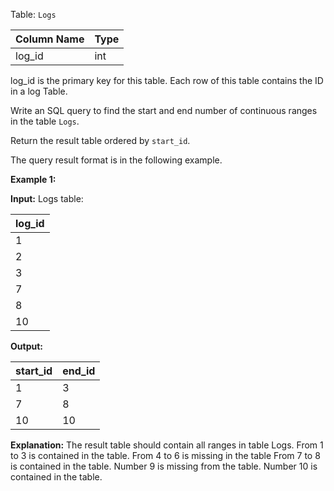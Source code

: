 ﻿
Table:  `Logs`

| Column Name   | Type    |
|-|-
| log_id        | int     |

log_id is the primary key for this table.
Each row of this table contains the ID in a log Table.

Write an SQL query to find the start and end number of continuous ranges in the table  `Logs`.

Return the result table ordered by  `start_id`.

The query result format is in the following example.

**Example 1:**

**Input:** 
Logs table:

| log_id     |
|-
| 1          |
| 2          |
| 3          |
| 7          |
| 8          |
| 10         |

**Output:** 

| start_id   | end_id       |
|-|-
| 1          | 3            |
| 7          | 8            |
| 10         | 10           |

**Explanation:** 
The result table should contain all ranges in table Logs.
From 1 to 3 is contained in the table.
From 4 to 6 is missing in the table
From 7 to 8 is contained in the table.
Number 9 is missing from the table.
Number 10 is contained in the table.
